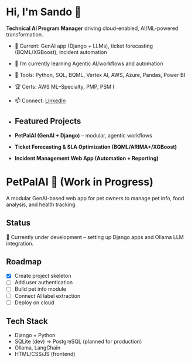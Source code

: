 # Hi, I'm Sando 👋
**Technical AI Program Manager** driving cloud-enabled, AI/ML-powered transformation.

- 🔭 Current: GenAI app (Django + LLMs), ticket forecasting (BQML/XGBoost), incident automation
- 🌱 I’m currently learning Agentic AI/workflows and automation 
- 🧰 Tools: Python, SQL, BQML, Vertex AI, AWS, Azure, Pandas, Power BI
- 🏆 Certs: AWS ML–Specialty, PMP, PSM I
- 📫 Connect: [LinkedIn](https://www.linkedin.com/in/sandomathew/)

- ## Featured Projects
- **PetPalAI (GenAI + Django)** – modular, agentic workflows
- **Ticket Forecasting & SLA Optimization (BQML/ARIMA+/XGBoost)**
- **Incident Management Web App (Automation + Reporting)**

# PetPalAI 🐾 (Work in Progress)
A modular GenAI-based web app for pet owners to manage pet info, food analysis, and health tracking.

## Status
🚧 Currently under development – setting up Django apps and Ollama LLM integration.

## Roadmap
- [x] Create project skeleton
- [ ] Add user authentication
- [ ] Build pet info module
- [ ] Connect AI label extraction
- [ ] Deploy on cloud

## Tech Stack
- Django + Python
- SQLite (dev) → PostgreSQL (planned for production)
- Ollama, LangChain
- HTML/CSS/JS (frontend)
